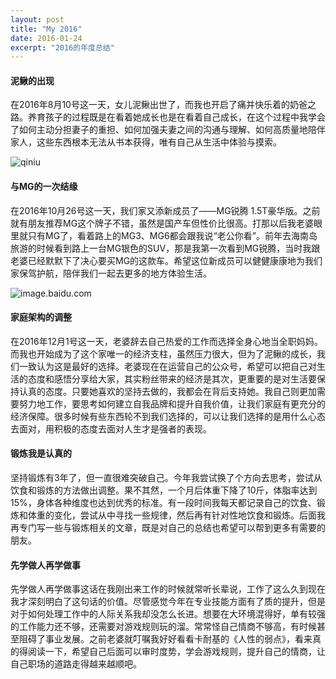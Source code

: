 ```yaml
---
layout: post
title: "My 2016"
date: 2016-01-24
excerpt: "2016的年度总结"
---
```


#### 泥鳅的出现
在2016年8月10号这一天，女儿泥鳅出世了，而我也开启了痛并快乐着的奶爸之路。养育孩子的过程既是在看着她成长也是在看着自己成长，在这个过程中我学会了如何主动分担妻子的重担、如何加强夫妻之间的沟通与理解、如何高质量地陪伴家人，这些东西根本无法从书本获得，唯有自己从生活中体验与摸索。

![qiniu](http://okxyl92j3.bkt.clouddn.com/me-and-nature.jpg "我和小泥鳅")

#### 与MG的一次结缘
在2016年10月26号这一天，我们家又添新成员了——MG锐腾 1.5T豪华版。之前就有朋友推荐MG这个牌子不错，虽然是国产车但性价比很高。打那以后我老婆眼里就只有MG了，看着路上的MG3、MG6都会跟我说“老公你看”。前年去海南岛旅游的时候看到路上一台MG银色的SUV，那是我第一次看到MG锐腾，当时我跟老婆已经默默下了决心要买MG的这款车。希望这位新成员可以健健康康地为我们家保驾护航，陪伴我们一起去更多的地方体验生活。

![image.baidu.com](http://photocdn.sohu.com/20160224/mp60341363_1456299200877_2.jpeg "2016 MG锐腾")

#### 家庭架构的调整
在2016年12月1号这一天，老婆辞去自己热爱的工作而选择全身心地当全职妈妈。而我也开始成为了这个家唯一的经济支柱，虽然压力很大，但为了泥鳅的成长，我们一致认为这是最好的选择。老婆现在在运营自己的公众号，希望可以把自己对生活的态度和感悟分享给大家，其实粉丝带来的经济是其次，更重要的是对生活要保持认真的态度。只要她喜欢的坚持去做的，我都会在背后支持她。我自己则更加需要努力地工作，要思考如何建立自我品牌和提升自我价值，让我们家庭有更充分的经济保障。很多时候有些东西轮不到我们选择的，可以让我们选择的是用什么心态去面对，用积极的态度去面对人生才是强者的表现。

#### 锻炼我是认真的
坚持锻炼有3年了，但一直很难突破自己。今年我尝试换了个方向去思考，尝试从饮食和锻炼的方法做出调整。果不其然，一个月后体重下降了10斤，体脂率达到15%，身体各种维度也达到优秀的标准。有一段时间我每天都记录自己的饮食、锻炼和体重的变化，尝试从中寻找一些规律，然后再有针对性地饮食和锻炼。后面我再专门写一些与锻炼相关的文章，既是对自己的总结也希望可以帮到更多有需要的朋友。


#### 先学做人再学做事
先学做人再学做事这话在我刚出来工作的时候就常听长辈说，工作了这么久到现在我才深刻明白了这句话的价值。尽管感觉今年在专业技能方面有了质的提升，但是对于如何处理工作中的人际关系我却没怎么长进。想要在大环境混得好，单有较强的工作能力还不够，还需要对游戏规则玩的溜。常常怪自己情商不够高，有时候甚至阻碍了事业发展。之前老婆就叮嘱我好好看看卡耐基的《人性的弱点》，看来真的得阅读一下，希望自己后面可以审时度势，学会游戏规则，提升自己的情商，让自己职场的道路走得越来越顺吧。

